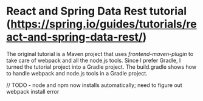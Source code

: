 # React and Spring Data Rest tutorial (https://spring.io/guides/tutorials/react-and-spring-data-rest/)

The original tutorial is a Maven project that uses <em>frontend-maven-plugin</em> to take care of webpack and all the node.js tools. 
Since I prefer Gradle, I turned the tutorial project into a Gradle project. The build.gradle shows how to handle webpack and node.js tools in a Gradle project.


// TODO - node and npm now installs automatically; need to figure out webpack install error
